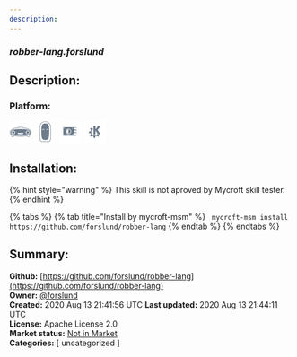```yaml
---
description: 
---
```


### _robber-lang.forslund_  
## Description:  
  
  
  
### Platform:  
 ![Mark I](../.gitbook/assets/mark-1-icon.png)  ![Mark II](../.gitbook/assets/mark-2-icon.png)  ![Picroft](../.gitbook/assets/picroft-icon.png)  ![plasmoid](../.gitbook/assets/kde.png)   
## Installation:  
{% hint style="warning" %}
This skill is not aproved by Mycroft skill tester.
{% endhint %}
    
{% tabs %}
{% tab title="Install by mycroft-msm" %}
``` mycroft-msm install https://github.com/forslund/robber-lang```
{% endtab %}
  {% endtabs %}
    
## Summary:  
**Github:** [https://github.com/forslund/robber-lang](https://github.com/forslund/robber-lang)  
**Owner:** [@forslund](https://github.com/forslund)  
**Created:** 2020 Aug 13 21:41:56 UTC  **Last updated:** 2020 Aug 13 21:44:11 UTC  
**License:** Apache License 2.0  
**Market status:** [Not in Market](https://market.mycroft.ai/skill/)  
**Categories:** [ uncategorized ]   
